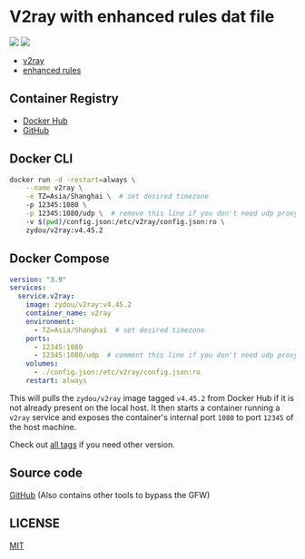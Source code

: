 # V2ray with enhanced rules dat file

![](https://img.shields.io/docker/stars/zydou/v2ray.svg) ![](https://img.shields.io/docker/pulls/zydou/v2ray.svg)

- [v2ray](https://github.com/v2fly/v2ray-core)
- [enhanced rules](https://github.com/Loyalsoldier/v2ray-rules-dat)

## Container Registry

- [Docker Hub](https://hub.docker.com/r/zydou/v2ray)
- [GitHub](https://github.com/users/zydou/packages/container/package/v2ray)

## Docker CLI

```bash
docker run -d -restart=always \
    --name v2ray \
    -e TZ=Asia/Shanghai \  # set desired timezone
    -p 12345:1080 \
    -p 12345:1080/udp \  # remove this line if you don't need udp proxy
    -v $(pwd)/config.json:/etc/v2ray/config.json:ro \
    zydou/v2ray:v4.45.2
```

## Docker Compose

```yml
version: "3.9"
services:
  service.v2ray:
    image: zydou/v2ray:v4.45.2
    container_name: v2ray
    environment:
      - TZ=Asia/Shanghai  # set desired timezone
    ports:
      - 12345:1080
      - 12345:1080/udp  # comment this line if you don't need udp proxy
    volumes:
      - ./config.json:/etc/v2ray/config.json:ro
    restart: always
```

This will pulls the `zydou/v2ray` image tagged `v4.45.2` from Docker Hub if it is not already present on the local host. It then starts a container running a `v2ray` service and exposes the container's internal port `1080` to port `12345` of the host machine.

Check out [all tags](https://hub.docker.com/r/zydou/v2ray/tags) if you need other version.

## Source code

[GitHub](https://github.com/zydou/gfw) (Also contains other tools to bypass the GFW)

## LICENSE

[MIT](https://github.com/zydou/gfw/LICENSE.md)